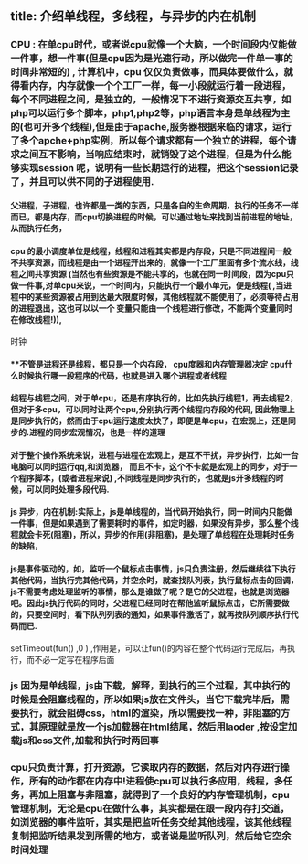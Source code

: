 title: 介绍单线程，多线程，与异步的内在机制
---

### CPU : 在单cpu时代，或者说cpu就像一个大脑，一个时间段内仅能做一件事，想一件事(但是cpu因为是光速行动，所以做完一件单一事的时间非常短的) , 计算机中，cpu 仅仅负责做事，而具体要做什么，就得看内存，内存就像一个个工厂一样，每一小段就运行着一段进程，每个不同进程之间，是独立的，一般情况下不进行资源交互共享，如php可以运行多个脚本，php1,php2等，php语言本身是单线程为主的(也可开多个线程),但是由于apache,服务器根据来临的请求，运行了多个apche+php实例，所以每个请求都有一个独立的进程，每个请求之间互不影响，当响应结束时，就销毁了这个进程，但是为什么能够实现session 呢，说明有一些长期运行的进程，把这个session记录了，并且可以供不同的子进程使用.

#### 父进程，子进程，也许都是一类的东西，只是各自的生命周期，执行的任务不一样而已，都是内存，而cpu切换进程的时候，可以通过地址来找到当前进程的地址，从而执行任务，

#### cpu 的最小调度单位是线程，线程和进程其实都是内存段，只是不同进程间一般不共享资源，而线程是由一个进程开出来的，就像一个工厂里面有多个流水线，线程之间共享资源 (当然也有些资源是不能共享的，也就在同一时间段，因为cpu只做一件事,对单cpu来说，一个时间内，只能执行一个最小单元，便是线程(  ,当进程中的某些资源被占用到达最大限度时候，其他线程就不能使用了，必须等待占用的进程退出，这也可以以一个 变量只能由一个线程进行修改，不能两个变量同时在修改线程!)),
时钟
#### **不管是进程还是线程，都只是一个内存段， cpu度器和内存管理器决定 cpu什么时候执行哪一段程序的代码，也就是进入哪个进程或者线程

#### 线程与线程之间，对于单cpu，还是有序执行的，比如先执行线程1，再去线程2，但对于多cpu，可以同时让两个cpu,分别执行两个线程内存段的代码, 因此物理上是同步执行的，然而由于cpu运行速度太快了，即便是单cpu，在宏观上，还是同步的.进程的同步宏观情况，也是一样的道理

#### 对于整个操作系统来说，进程与进程在宏观上，是互不干扰，异步执行，比如一台电脑可以同时运行qq,和浏览器， **而且不卡**，这个不卡就是宏观上的同步，对于一个程序脚本，(或者进程来说) ,不同线程是同步执行的，也就是js开多线程的时候，可以同时处理多段代码.

#### js 异步，内在机制:实际上，js是单线程的，当代码开始执行，同一时间内只能做一件事，但是如果遇到了需要耗时的事件，如定时器，如果没有异步，那么整个线程就会卡死(阻塞)，所以，异步的作用(非阻塞)，是处理了单线程在处理耗时任务的缺陷，

#### js是事件驱动的，如，监听一个鼠标点击事情，js只负责注册，然后继续往下执行其他代码，当执行完其他代码，并空余时，就查找队列表，执行鼠标点击的回调，js不需要考虑处理监听的事情，那么是谁做了呢？是它的父进程，也就是浏览器吧。因此js执行代码的同时，父进程已经同时在帮他监听鼠标点击，它所需要做的，只要空间时，看下队列列表的通知，如果事件激活了，就再按队列顺序执行代码而已.

setTimeout(fun() ,0 ) ,作用是，可以让fun()的内容在整个代码运行完成后，再执行，而不必一定写在程序后面

### js 因为是单线程，js由下载，解释，到执行的三个过程，其中执行的时候是会阻塞线程的，所以如果js放在文件头，当它下载完毕后，需要执行，就会阻碍css，html的渲染，所以需要找一种，非阻塞的方式，其原理就是放一个js加载器在html结尾，然后用laoder ,按设定加载js和css文件,加载和执行时两回事

### cpu只负责计算，打开资源，它读取内存的数据，然后对内存进行操作，所有的动作都在内存中!进程使cpu可以执行多应用，线程，多任务，再加上阻塞与非阻塞，就得到了一个良好的内存管理机制，cpu管理机制，无论是cpu在做什么事，其实都是在跟一段内存打交道，如浏览器的事件监听，其实是把监听任务交给其他线程，该其他线程复制把监听结果发到所需的地方，或者说是监听队列，然后给它空余时间处理
